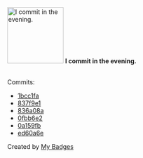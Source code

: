 <img src="https://my-badges.github.io/my-badges/evening-commits.png" alt="I commit in the evening." title="I commit in the evening." width="128">
<strong>I commit in the evening.</strong>
<br><br>

Commits:

- <a href="https://github.com/artemmufazalov/artemmufazalov/commit/1bcc1fabc1980e30bee45ef83bfd91c3580aadf7">1bcc1fa</a>
- <a href="https://github.com/artemmufazalov/artemmufazalov/commit/837f9e10ece30f1c597f94eaceea66cd743683c9">837f9e1</a>
- <a href="https://github.com/artemmufazalov/artemmufazalov.github.io/commit/836a08a57d2c74d32f3a597e4d4bc265ba891d49">836a08a</a>
- <a href="https://github.com/artemmufazalov/artemmufazalov/commit/0fbb6e277c340a4c1833c7f1014aea675a068e4c">0fbb6e2</a>
- <a href="https://github.com/artemmufazalov/artemmufazalov/commit/0a159fb0d478ddba9d165acc211ad6ed664b83d2">0a159fb</a>
- <a href="https://github.com/artemmufazalov/vpolis_test_app/commit/ed60a6e81bf807034b6b13931d71ca1ef3ded754">ed60a6e</a>


Created by <a href="https://github.com/my-badges/my-badges">My Badges</a>